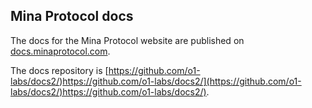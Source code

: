 ## Mina Protocol docs

The docs for the Mina Protocol website are published on [docs.minaprotocol.com](https://docs.minaprotocol.com/).

The docs repository is [https://github.com/o1-labs/docs2/)https://github.com/o1-labs/docs2/](https://github.com/o1-labs/docs2/)https://github.com/o1-labs/docs2/).

